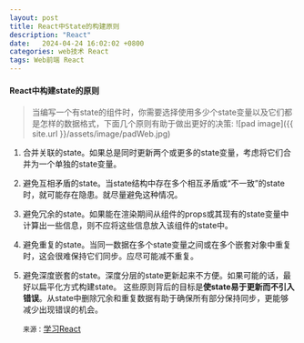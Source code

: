 ```yaml
---
layout: post
title: React中State的构建原则
description: "React"
date:   2024-04-24 16:02:02 +0800
categories: web技术 React
tags: Web前端 React
---
```

#### React中构建state的原则
>当编写一个有state的组件时，你需要选择使用多少个state变量以及它们都是怎样的数据格式，下面几个原则有助于做出更好的决策:
![pad image]({{ site.url }}/assets/image/padWeb.jpg)
1. 合并关联的state。如果总是同时更新两个或更多的state变量，考虑将它们合并为一个单独的state变量。
2. 避免互相矛盾的state。当state结构中存在多个相互矛盾或“不一致”的state时，就可能存在隐患。就尽量避免这种情况。
3. 避免冗余的state。如果能在渲染期间从组件的props或其现有的state变量中计算出一些信息，则不应将这些信息放入该组件的state中。
4. 避免重复的state。当同一数据在多个state变量之间或在多个嵌套对象中重复时，这会很难保持它们同步。应尽可能减不重复。
5. 避免深度嵌套的state。深度分层的state更新起来不方便。如果可能的话，最好以扁平化方式构建state。
   这些原则背后的目标是**使state易于更新而不引入错误**。从state中删除冗余和重复数据有助于确保所有部分保持同步，更能够减少出现错误的机会。

   `来源：`[学习React](https://zh-hans.react.dev/learn/choosing-the-state-structure)